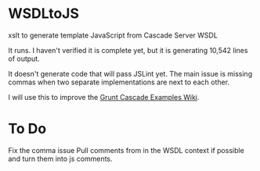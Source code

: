 WSDLtoJS
========

xslt to generate template JavaScript from Cascade Server WSDL

It runs. I haven't verified it is complete yet, but it is generating 10,542 lines of output.

It doesn't generate code that will pass JSLint yet. 
The main issue is missing commas when two separate implementations are next to each other.

I will use this to improve the [Grunt Cascade Examples Wiki](https://github.com/jraller/Grunt-Cascade-Examples/wiki).

# To Do

Fix the comma issue
Pull comments from in the WSDL context if possible and turn them into js comments.
